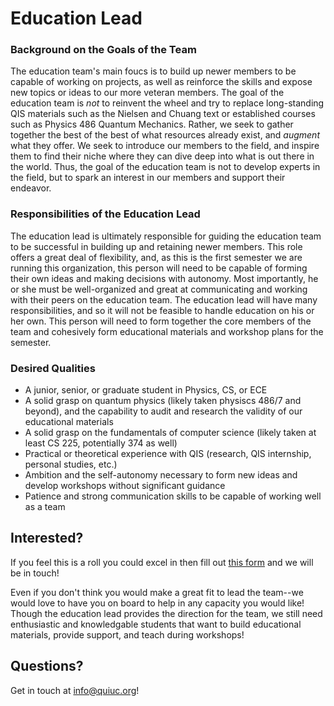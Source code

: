 # Education Lead

### Background on the Goals of the Team

The education team's main foucs is to build up newer members to be capable of working on projects,
as well as reinforce the skills and expose new topics or ideas to our more veteran members. The goal
of the education team is *not* to reinvent the wheel and try to replace long-standing QIS materials
such as the Nielsen and Chuang text or established courses such as Physics 486 Quantum Mechanics.
Rather, we seek to gather together the best of the best of what resources already exist, and *augment*
what they offer. We seek to introduce our members to the field, and inspire them to find their niche
where they can dive deep into what is out there in the world. Thus, the goal of the education team is
not to develop experts in the field, but to spark an interest in our members and support their endeavor.

### Responsibilities of the Education Lead

The education lead is ultimately responsible for guiding the education team to be successful in building
up and retaining newer members. This role offers a great deal of flexibility, and, as this is the first
semester we are running this organization, this person will need to be capable of forming their own ideas
and making decisions with autonomy. Most importantly, he or she must be well-organized and great at
communicating and working with their peers on the education team. The education lead will have many
responsibilities, and so it will not be feasible to handle education on his or her own. This person will
need to form together the core members of the team and cohesively form educational materials and workshop
plans for the semester.

### Desired Qualities

- A junior, senior, or graduate student in Physics, CS, or ECE
- A solid grasp on quantum physics (likely taken physiscs 486/7 and beyond), and the capability to audit
  and research the validity of our educational materials
- A solid grasp on the fundamentals of computer science (likely taken at least CS 225, potentially 374 as well)
- Practical or theoretical experience with QIS (research, QIS internship, personal studies, etc.)
- Ambition and the self-autonomy necessary to form new ideas and develop workshops without significant guidance
- Patience and strong communication skills to be capable of working well as a team 

## Interested?

If you feel this is a roll you could excel in then fill out [this form](https://forms.gle/6meSgLB2f9VDAWaA6) and we will be in touch!

Even if you don't think you would make a great fit to lead the team--we would love to have you on board to help 
in any capacity you would like! Though the education lead provides the direction for the team, we still need 
enthusiastic and knowledgable students that want to build educational materials, provide support, and teach 
during workshops!

## Questions?

Get in touch at info@quiuc.org!
